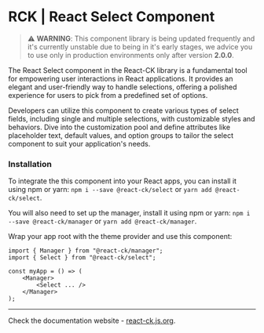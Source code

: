 # RCK | React Select Component

> :warning: **WARNING**: This component library is being updated frequently and it's currently unstable due to being in it's early stages, we advice you to use only in production environments only after version **2.0.0**.

The React Select component in the React-CK library is a fundamental tool for empowering user interactions in React applications. It provides an elegant and user-friendly way to handle selections, offering a polished experience for users to pick from a predefined set of options.

Developers can utilize this component to create various types of select fields, including single and multiple selections, with customizable styles and behaviors. Dive into the customization pool and define attributes like placeholder text, default values, and option groups to tailor the select component to suit your application's needs.

### Installation 

To integrate the this component into your React apps, you can install it using npm or yarn: `npm i --save @react-ck/select` or `yarn add @react-ck/select`.

You will also need to set up the manager, install it using npm or yarn: `npm i --save @react-ck/manager` or `yarn add @react-ck/manager`.

Wrap your app root with the theme provider and use this component:

```tsx
import { Manager } from "@react-ck/manager";
import { Select } from "@react-ck/select";

const myApp = () => (
    <Manager>
        <Select ... />
    </Manager>
);
```

<!-- storybook-ignore -->

---

Check the documentation website - [react-ck.js.org](https://react-ck.js.org).